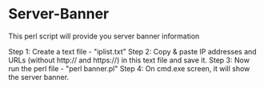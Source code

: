 Server-Banner
=============

This perl script will provide you server banner information

Step 1: Create a text file - "iplist.txt"
Step 2: Copy & paste IP addresses and URLs (without http:// and https://) in this text file and save it.
Step 3: Now run the perl file - "perl banner.pl"
Step 4: On cmd.exe screen, it will show the server banner.
